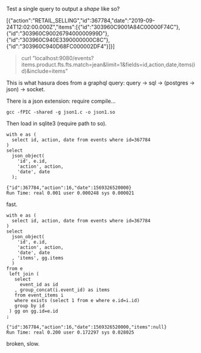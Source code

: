 Test a single query to output a _shape_ like so?

[{"action":"RETAIL_SELLING","id":367784,"date":"2019-09-24T12:02:00.000Z","items":[{"id":"303960C9001A84C00000F74C"},{"id":"303960C9002679400000999D"},{"id":"303960C940E3390000000C8C"},{"id":"303960C940D68FC000002DF4"}]}]

> curl "localhost:9080/events?items.product.fts.fts.match=jean&limit=1&fields=id,action,date,items(id)&include=items"

This is what hasura does from a graphql query: query -> sql -> (postgres -> json) -> socket.

There is a json extension: require compile...

```
gcc -fPIC -shared -g json1.c -o json1.so
```

Then load in sqlite3 (require path to so).


```
with e as (
  select id, action, date from events where id=367784
)
select
  json_object(
    'id', e.id,
    'action', action,
    'date', date
  );

{"id":367784,"action":16,"date":1569326520000}
Run Time: real 0.001 user 0.000248 sys 0.000021
```

fast.

```
with e as (
  select id, action, date from events where id=367784
)
select
  json_object(
    'id', e.id,
    'action', action,
    'date', date
  , 'items', gg.items
  )
from e
 left join (
   select
     event_id as id
   , group_concat(i.event_id) as items
   from event_items i
   where exists (select 1 from e where e.id=i.id)
   group by id
 ) gg on gg.id=e.id
;

{"id":367784,"action":16,"date":1569326520000,"items":null}
Run Time: real 0.200 user 0.172297 sys 0.028025
```

broken, slow.
